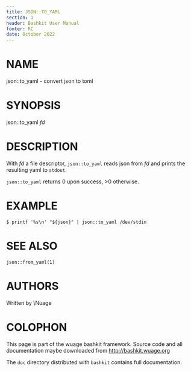```yaml
---
title: JSON::TO_YAML
section: 1
header: Bashkit User Manual
footer: RC
date: October 2022
---
```


# NAME

json::to_yaml - convert json to toml

# SYNOPSIS

json::to_yaml *fd*

# DESCRIPTION

With *fd* a file descriptor, `json::to_yaml` reads json from *fd*
and prints the resulting yaml to `stdout`.

`json::to_yaml` returns 0 upon success, >0 otherwise.

# EXAMPLE

    $ printf '%s\n' "${json}" | json::to_yaml /dev/stdin

# SEE ALSO

`json::from_yaml(1)`

# AUTHORS
Written by \\Nuage

# COLOPHON
This page is part of the wuage bashkit framework. Source code and all
documentation maybe downloaded from <http://bashkit.wuage.org>

The `doc` directory distributed with `bashkit` contains full documentation.
